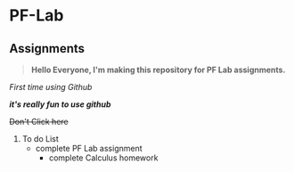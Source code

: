 # PF-Lab
## Assignments
> **Hello Everyone,
I'm making this repository for PF Lab assignments.**

*First time using Github*

***it's really fun to use github***

~~Don't Click here~~

 1. To do List
    - complete PF Lab assignment
      - complete Calculus homework

